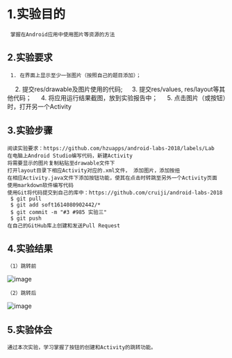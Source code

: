 # 1.实验目的   
     掌握在Android应用中使用图片等资源的方法 
## 2.实验要求  
     1. 在界面上显示至少一张图片（按照自己的题目添加）；
     2. 提交res/drawable及图片使用的代码;
     3. 提交res/values, res/layout等其他代码；
     4. 将应用运行结果截图，放到实验报告中；
     5. 点击图片（或按钮）时，打开另一个Activity
## 3.实验步骤
    阅读实验要求：https://github.com/hzuapps/android-labs-2018/labels/Lab
    在电脑上Android Studio编写代码，新建Activity
    将需要显示的图片复制粘贴至drawable文件下  
    打开layout目录下相应Activity对应的.xml文件， 添加图片，添加按扭
    在相应Activity.java文件下添加按钮功能，使其在点击时转跳至另外一个Activity页面
    使用markdown软件编写代码
    使用Git将代码提交到自己的库中：https://github.com/cruiji/android-labs-2018
     $ git pull
     $ git add soft1614080902442/*
     $ git commit -m "#3 #985 实验三"
     $ git push
    在自己的GitHub库上创建和发送Pull Request
## 4.实验结果
    （1）跳转前
![image](https://github.com/cruiji/android-labs-2018/blob/master/soft1614080902442/实验三图一.png)
    
    （2）跳转后
![image](https://github.com/cruiji/android-labs-2018/blob/master/soft1614080902442/实验三图二.jpg)	
## 5.实验体会   
    通过本次实验，学习掌握了按钮的创建和Activity的跳转功能。
